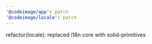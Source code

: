 ```yaml
---
'@codeimage/app': patch
'@codeimage/locale': patch
---
```


refactor(locale): replaced i18n core with solid-primitives
